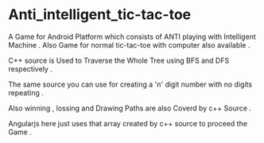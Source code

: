 # Anti_intelligent_tic-tac-toe

A Game for Android Platform which consists of ANTI playing with Intelligent Machine . Also Game for normal tic-tac-toe with computer also available .

C++ source is Used to Traverse the Whole Tree using BFS and DFS respectively .

The same source you can use for creating a 'n' digit number with no digits repeating .

Also winning , lossing and Drawing Paths are also Coverd by c++ Source .

Angularjs here just uses that array created by c++ source to proceed the Game .

